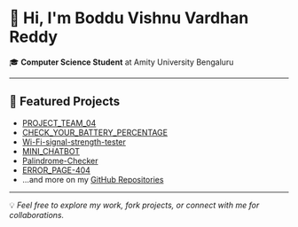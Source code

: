 # 👋 Hi, I'm Boddu Vishnu Vardhan Reddy

🎓 **Computer Science Student** at Amity University Bengaluru 

---

## 🚀 Featured Projects
- [PROJECT_TEAM_04](https://github.com/Vishnu8767/PROJECT_TEAM_04)  
- [CHECK_YOUR_BATTERY_PERCENTAGE](https://github.com/Vishnu8767/CHECK_YOUR_BATTERY_PERCENTAGE)  
- [Wi-Fi-signal-strength-tester](https://github.com/Vishnu8767/Wi-Fi-signal-strength-tester)  
- [MINI_CHATBOT](https://github.com/Vishnu8767/MINI_CHATBOT)  
- [Palindrome-Checker](https://github.com/Vishnu8767/Palindrome-Checker)  
- [ERROR_PAGE-404](https://github.com/Vishnu8767/ERROR_PAGE-404)  
- ...and more on my [GitHub Repositories](https://github.com/Vishnu8767?tab=repositories) 

---

💡 *Feel free to explore my work, fork projects, or connect with me for collaborations.*
